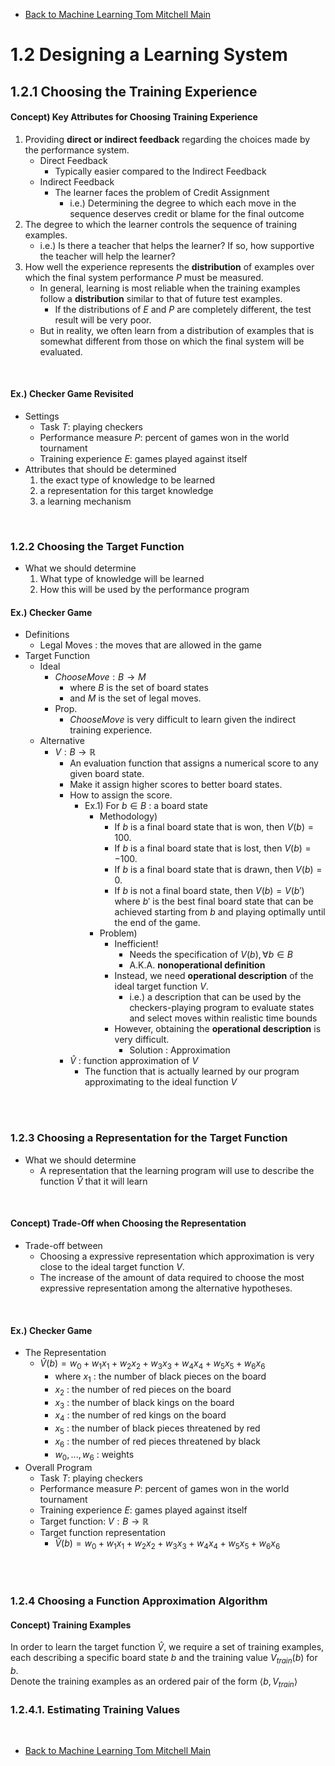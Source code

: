 * [Back to Machine Learning Tom Mitchell Main](../../main.md)

# 1.2 Designing a Learning System

## 1.2.1 Choosing the Training Experience
#### Concept) Key Attributes for Choosing Training Experience
1. Providing **direct or indirect feedback** regarding the choices made by the performance system.
   * Direct Feedback
     * Typically easier compared to the Indirect Feedback
   * Indirect Feedback
     * The learner faces the problem of Credit Assignment
       * i.e.) Determining the degree to which each move in the sequence deserves credit or blame for the final outcome
2. The degree to which the learner controls the sequence of training examples.
   * i.e.) Is there a teacher that helps the learner? If so, how supportive the teacher will help the learner?
3. How well the experience represents the **distribution** of examples over which the final system performance $P$ must be measured.
   * In general, learning is most reliable when the training examples follow a **distribution** similar to that of future test examples.
     * If the distributions of $E$ and $P$ are completely different, the test result will be very poor.
   * But in reality, we often learn from a distribution of examples that is somewhat different from those on which the final system will be evaluated.

<br>

#### Ex.) Checker Game Revisited
* Settings
  * Task $T$: playing checkers 
  * Performance measure $P$: percent of games won in the world tournament 
  * Training experience $E$: games played against itself 
* Attributes that should be determined
  1. the exact type of knowledge to be learned 
  2. a representation for this target knowledge 
  3. a learning mechanism


<br>

### 1.2.2 Choosing the Target Function
* What we should determine 
  1. What type of knowledge will be learned 
  2. How this will be used by the performance program

#### Ex.) Checker Game
* Definitions
  * Legal Moves : the moves that are allowed in the game
* Target Function
  * Ideal
    * $ChooseMove : B \rightarrow M$
      * where $B$ is the set of board states
      * and $M$ is the set of legal moves. 
    * Prop.
      * $ChooseMove$ is very difficult to learn given the indirect training experience.
  * Alternative
    * $V : B \rightarrow \mathbb{R}$
      * An evaluation function that assigns a numerical score to any given board state.
      * Make it assign higher scores to better board states.
      * How to assign the score.
        * Ex.1) For $b \in B$ : a board state
          * Methodology)
            * If $b$ is a final board state that is won, then $V(b)=100$.
            * If $b$ is a final board state that is lost, then $V(b)=-100$.
            * If $b$ is a final board state that is drawn, then $V(b)=0$.
            * If $b$ is not a final board state, then $V(b)=V(b')$ where $b'$ is the best final board state that can be achieved starting from $b$ and playing optimally until the end of the game.
          * Problem)
            * Inefficient!
              * Needs the specification of $V(b), \forall b \in B$
              * A.K.A. **nonoperational definition**
            * Instead, we need **operational description** of the ideal target function $V$.
              * i.e.) a description that can be used by the checkers-playing program to evaluate states and select moves within realistic time bounds
            * However, obtaining the **operational description** is very difficult.
              * Solution : Approximation
      * $\hat{V}$ : function approximation of $V$
        * The function that is actually learned by our program approximating to the ideal function $V$

<br><br>

### 1.2.3 Choosing a Representation for the Target Function
* What we should determine
  * A representation that the learning program will use to describe the function $\hat{V}$ that it will learn

<br>

#### Concept) Trade-Off when Choosing the Representation
* Trade-off between
  * Choosing a expressive representation which approximation is very close to the ideal target function $V$.
  * The increase of the amount of data required to choose the most expressive representation among the alternative hypotheses.

<br>

#### Ex.) Checker Game
* The Representation
  * $\hat{V}(b) = w_0 + w_1x_1 + w_2x_2 + w_3x_3 + w_4x_4 + w_5x_5 + w_6x_6$
    * where $x_1$ : the number of black pieces on the board
    * $x_2$ : the number of red pieces on the board
    * $x_3$ : the number of black kings on the board 
    * $x_4$ : the number of red kings on the board
    * $x_5$ : the number of black pieces threatened by red
    * $x_6$ : the number of red pieces threatened by black
    * $w_0, ..., w_6$ : weights
* Overall Program
  * Task $T$: playing checkers 
  * Performance measure $P$: percent of games won in the world tournament
  * Training experience $E$: games played against itself 
  * Target function: $V : B \rightarrow \mathbb{R}$
  * Target function representation
    * $\hat{V}(b) = w_0 + w_1x_1 + w_2x_2 + w_3x_3 + w_4x_4 + w_5x_5 + w_6x_6$

<br><br>

### 1.2.4 Choosing a Function Approximation Algorithm
#### Concept) Training Examples
In order to learn the target function $\hat{V}$, we require a set of training examples, each describing a specific board state $b$ and the training value $V_{train}(b)$ for $b$.   
Denote the training examples as an ordered pair of the form $\langle b, V_{train} \rangle$

### 1.2.4.1. Estimating Training Values




<br>

* [Back to Machine Learning Tom Mitchell Main](../../main.md)